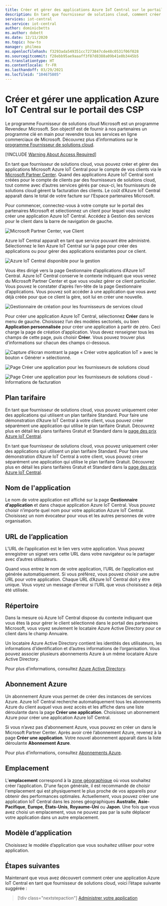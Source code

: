 ```yaml
---
title: Créer et gérer des applications Azure IoT Central sur le portail des CSP | Microsoft Docs
description: En tant que fournisseur de solutions cloud, comment créer une application Azure IoT Central pour le compte de votre client.
services: iot-central
ms.service: iot-central
author: dominicbetts
ms.author: dobett
ms.date: 12/11/2020
ms.topic: how-to
manager: philmea
ms.openlocfilehash: f3293ada549351cc7273847cde48c0531f06f028
ms.sourcegitcommit: f28ebb95ae9aaaff3f87d8388a09b41e0b3445b5
ms.translationtype: HT
ms.contentlocale: fr-FR
ms.lasthandoff: 03/29/2021
ms.locfileid: "104675805"
---
```

# <a name="create-and-manage-an-azure-iot-central-application-from-the-csp-portal"></a>Créer et gérer une application Azure IoT Central sur le portail des CSP

Le programme Fournisseur de solutions cloud Microsoft est un programme Revendeur Microsoft. Son objectif est de fournir à nos partenaires un programme clé en main pour revendre tous les services en ligne commerciaux de Microsoft. Découvrez plus d’informations sur le [programme Fournisseur de solutions cloud](https://partner.microsoft.com/cloud-solution-provider).

[!INCLUDE [Warning About Access Required](../../../includes/iot-central-warning-contribitorrequireaccess.md)]

En tant que fournisseur de solutions cloud, vous pouvez créer et gérer des applications Microsoft Azure IoT Central pour le compte de vos clients via le [Microsoft Partner Center](https://partnercenter.microsoft.com/partner/home). Quand des applications Azure IoT Central sont créées pour le compte de clients par des fournisseurs de solutions cloud, tout comme avec d’autres services gérés par ceux-ci, les fournisseurs de solutions cloud gèrent la facturation des clients. Le coût d’Azure IoT Central apparaît dans le total de votre facture sur l’Espace partenaires Microsoft.

Pour commencer, connectez-vous à votre compte sur le portail des partenaires Microsoft et sélectionnez un client pour lequel vous voulez créer une application Azure IoT Central. Accédez à Gestion des services pour le client dans la barre de navigation de gauche.

![Microsoft Partner Center, vue Client](media/howto-create-and-manage-applications-csp/image1.png)

Azure IoT Central apparaît en tant que service pouvant être administré. Sélectionnez le lien Azure IoT Central sur la page pour créer des applications ou pour gérer des applications existantes pour ce client.

![Azure IoT Central disponible pour la gestion](media/howto-create-and-manage-applications-csp/image2.png)

Vous êtes dirigé vers la page Gestionnaire d’applications d’Azure IoT Central. Azure IoT Central conserve le contexte indiquant que vous venez du Microsoft Partner Center et que vous voulez gérer ce client particulier. Vous pouvez le constater d’après l’en-tête de la page Gestionnaire d’applications. Vous pouvez soit accéder à une application que vous avez déjà créée pour que ce client la gère, soit lui en créer une nouvelle.

![Gestionnaire de création pour les fournisseurs de services cloud](media/howto-create-and-manage-applications-csp/image3.png)

Pour créer une application Azure IoT Central, sélectionnez **Créer** dans le menu de gauche. Choisissez l’un des modèles sectoriels, ou bien **Application personnalisée** pour créer une application à partir de zéro. Ceci charge la page de création d’application. Vous devez renseigner tous les champs de cette page, puis choisir **Créer**. Vous pouvez trouver plus d’informations sur chacun des champs ci-dessous.

![Capture d’écran montrant la page « Créer votre application IoT » avec le bouton « Générer » sélectionné.](media/howto-create-and-manage-applications-csp/image4.png)

![Page Créer une application pour les fournisseurs de solutions cloud](media/howto-create-and-manage-applications-csp/image4-1.png)

![Page Créer une application pour les fournisseurs de solutions cloud - Informations de facturation](media/howto-create-and-manage-applications-csp/image4-2.png)

## <a name="pricing-plan"></a>Plan tarifaire

En tant que fournisseur de solutions cloud, vous pouvez uniquement créer des applications qui utilisent un plan tarifaire Standard. Pour faire une démonstration d’Azure IoT Central à votre client, vous pouvez créer séparément une application qui utilise le plan tarifaire Gratuit. Découvrez plus en détail les plans tarifaires Gratuit et Standard dans la [page des prix Azure IoT Central](https://azure.microsoft.com/pricing/details/iot-central/).

En tant que fournisseur de solutions cloud, vous pouvez uniquement créer des applications qui utilisent un plan tarifaire Standard. Pour faire une démonstration d’Azure IoT Central à votre client, vous pouvez créer séparément une application qui utilise le plan tarifaire Gratuit. Découvrez plus en détail les plans tarifaires Gratuit et Standard dans la [page des prix Azure IoT Central](https://azure.microsoft.com/pricing/details/iot-central/).

## <a name="application-name"></a>Nom de l'application

Le nom de votre application est affiché sur la page **Gestionnaire d’application** et dans chaque application Azure IoT Central. Vous pouvez choisir n’importe quel nom pour votre application Azure IoT Central. Choisissez un nom évocateur pour vous et les autres personnes de votre organisation.

## <a name="application-url"></a>URL de l’application

L’URL de l’application est le lien vers votre application. Vous pouvez enregistrer un signet vers cette URL dans votre navigateur ou le partager avec d’autres utilisateurs.

Quand vous entrez le nom de votre application, l’URL de l’application est générée automatiquement. Si vous préférez, vous pouvez choisir une autre URL pour votre application. Chaque URL d’Azure IoT Central doit y être unique. Vous voyez un message d’erreur si l’URL que vous choisissez a déjà été utilisée.

## <a name="directory"></a>Répertoire

Dans la mesure où Azure IoT Central dispose du contexte indiquant que vous êtes là pour gérer le client sélectionné dans le portail des partenaires Microsoft, vous voyez seulement le locataire Azure Active Directory pour ce client dans le champ Annuaire. 

Un locataire Azure Active Directory contient les identités des utilisateurs, les informations d’identification et d’autres informations de l’organisation. Vous pouvez associer plusieurs abonnements Azure à un même locataire Azure Active Directory.

Pour plus d’informations, consultez [Azure Active Directory](../../active-directory/index.yml).

## <a name="azure-subscription"></a>Abonnement Azure

Un abonnement Azure vous permet de créer des instances de services Azure. Azure IoT Central recherche automatiquement tous les abonnements Azure du client auquel vous avez accès et les affiche dans une liste déroulante dans la page **Créer une application**. Choisissez un abonnement Azure pour créer une application Azure IoT Central.

Si vous n’avez pas d’abonnement Azure, vous pouvez en créer un dans le Microsoft Partner Center. Après avoir créé l’abonnement Azure, revenez à la page **Créer une application**. Votre nouvel abonnement apparaît dans la liste déroulante **Abonnement Azure**.

Pour plus d’informations, consultez [Abonnements Azure](../../guides/developer/azure-developer-guide.md#understanding-accounts-subscriptions-and-billing).

## <a name="location"></a>Emplacement

L’**emplacement** correspond à la [zone géographique](https://azure.microsoft.com/global-infrastructure/geographies/) où vous souhaitez créer l’application. D'une façon générale, il est recommandé de choisir l'emplacement qui est physiquement le plus proche de vos appareils pour obtenir des performances optimales. Actuellement, vous pouvez créer une application IoT Central dans les zones géographiques **Australie**, **Asie-Pacifique**, **Europe**, **États-Unis**, **Royaume-Uni** ou **Japon**. Une fois que vous avez choisi un emplacement, vous ne pouvez pas par la suite déplacer votre application dans un autre emplacement.

## <a name="application-template"></a>Modèle d’application

Choisissez le modèle d’application que vous souhaitez utiliser pour votre application.

## <a name="next-steps"></a>Étapes suivantes

Maintenant que vous avez découvert comment créer une application Azure IoT Central en tant que fournisseur de solutions cloud, voici l’étape suivante suggérée :

> [!div class="nextstepaction"]
> [Administrer votre application](howto-administer.md)